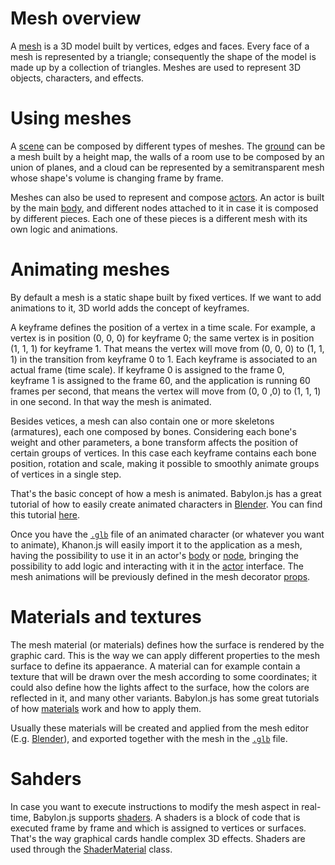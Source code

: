 # Mesh overview

A [mesh](https://khanonjs.com/api-docs/modules/decorators_mesh.html) is a 3D model built by vertices, edges and faces. Every face of a mesh is represented by a triangle; consequently the shape of the model is made up by a collection of triangles. Meshes are used to represent 3D objects, characters, and effects.

# Using meshes

 A [scene](https://khanonjs.com/api-docs/modules/decorators_scene.html) can be composed by different types of meshes. The [ground](https://doc.babylonjs.com/features/featuresDeepDive/mesh/creation/set/ground_hmap) can be a mesh built by a height map, the walls of a room use to be composed by an union of planes, and a cloud can be represented by a semitransparent mesh whose shape's volume is changing frame by frame.

Meshes can also be used to represent and compose [actors](https://khanonjs.com/api-docs/modules/decorators_actor.html). An actor is built by the main [body](https://khanonjs.com/api-docs/classes/decorators_actor.ActorInterface.html#body), and different nodes attached to it in case it is composed by different pieces. Each one of these pieces is a different mesh with its own logic and animations.

# Animating meshes

By default a mesh is a static shape built by fixed vertices. If we want to add animations to it, 3D world adds the concept of keyframes.

A keyframe defines the position of a vertex in a time scale. For example, a vertex is in position (0, 0, 0) for keyframe 0; the same vertex is in position (1, 1, 1) for keyframe 1. That means the vertex will move from (0, 0, 0) to (1, 1, 1) in the transition from keyframe 0 to 1. Each keyframe is associated to an actual frame (time scale). If keyframe 0 is assigned to the frame 0, keyframe 1 is assigned to the frame 60, and the application is running 60 frames per second, that means the vertex will move from (0, 0 ,0) to (1, 1, 1) in one second. In that way the mesh is animated.

Besides vetices, a mesh can also contain one or more skeletons (armatures), each one composed by bones. Considering each bone's weight and other parameters, a bone transform affects the position of certain groups of vertices. In this case each keyframe contains each bone position, rotation and scale, making it possible to smoothly animate groups of vertices in a single step.

That's the basic concept of how a mesh is animated. Babylon.js has a great tutorial of how to easily create animated characters in [Blender](https://www.blender.org/). You can find this tutorial [here](https://doc.babylonjs.com/features/featuresDeepDive/animation/animatedCharacter).

Once you have the [`.glb`](https://en.wikipedia.org/wiki/GlTF) file of an animated character (or whatever you want to animate), Khanon.js will easily import it to the application as a mesh, having the possibility to use it in an actor's [body](https://khanonjs.com/api-docs/classes/decorators_actor.ActorInterface.html#setBody) or [node](https://khanonjs.com/api-docs/classes/decorators_actor.ActorInterface.html#addNode), bringing the possibility to add logic and interacting with it in the [actor](https://khanonjs.com/api-docs/classes/decorators_actor.ActorInterface.html) interface. The mesh animations will be previously defined in the mesh decorator [props](https://khanonjs.com/api-docs/interfaces/decorators_mesh.MeshProps.html#animations).

# Materials and textures

The mesh material (or materials) defines how the surface is rendered by the graphic card. This is the way we can apply different properties to the mesh surface to define its appaerance. A material can for example contain a texture that will be drawn over the mesh according to some coordinates; it could also define how the lights affect to the surface, how the colors are reflected in it, and many other variants. Babylon.js has some great tutorials of how [materials](https://doc.babylonjs.com/features/featuresDeepDive/materials/using/materials_introduction/) work and how to apply them.

Usually these materials will be created and applied from the mesh editor (E.g. [Blender](https://www.blender.org/)), and exported together with the mesh in the [`.glb`](https://en.wikipedia.org/wiki/GlTF) file.

# Sahders

In case you want to execute instructions to modify the mesh aspect in real-time, Babylon.js supports [shaders](https://doc.babylonjs.com/features/featuresDeepDive/materials/shaders/). A shaders is a block of code that is executed frame by frame and which is assigned to vertices or surfaces. That's the way graphical cards handle complex 3D effects. Shaders are used through the [ShaderMaterial](https://doc.babylonjs.com/features/featuresDeepDive/materials/shaders/shaderMaterial/) class.

